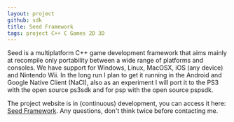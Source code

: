 ```yaml
---
layout: project
github: sdk
title: Seed Framework
tags: project C++ C Games 2D 3D
---
```


Seed is a multiplatform C++ game development framework that aims mainly at recompile only portability between a wide range of platforms and consoles.
We have support for Windows, Linux, MacOSX, iOS (any device) and Nintendo Wii. In the long run I plan to get it running in the Android and Google Native Client (NaCl), also as an experiment I will port it to the PS3 with the open source ps3sdk and for psp with the open source pspsdk.

The project website is in (continuous) development, you can access it here: <a href='http://www.seedframework.org' target='_new'>Seed Framework</a>.
Any questions, don't think twice before contacting me.